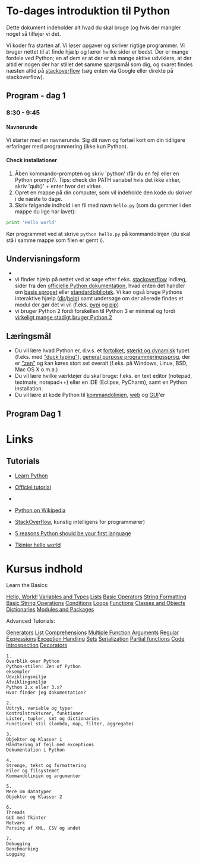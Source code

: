 # To-dages introduktion til Python

Dette dokument indeholder alt hvad du skal bruge (og hvis der mangler noget så tilføjer vi det. 

Vi koder fra starten af. Vi løser opgaver og skriver rigtige programmer. Vi bruger nettet til at finde hjælp og lærer hvilke sider er bedst. Der er mange fordele ved Python; en af dem er at der er så mange aktive udviklere, at der altid er nogen der har stillet det samme spørgsmål som dig, og svaret findes næsten altid på [stackoverflow](http://stackoverflow.com/) (søg enten via Google eller direkte på stackoverflow).

## Program - dag 1

### 8:30 - 9:45

#### Navnerunde

Vi starter med en navnerunde. Sig dit navn og fortæl kort om din tidligere erfaringer med programmering (ikke kun Python).

#### Check installationer

1. Åben kommando-prompten og skriv 'python' (får du en fejl eller en Python prompt?). Tips: check din PATH variabel hvis det ikke virker, skriv 'quit()' + enter hvor det virker.
2. Opret en mappe på din computer, som vil indeholde den kode du skriver i de næste to dage.
3. Skriv følgende indhold i en fil med navn `hello.py` (som du gemmer i den mappe du lige har lavet):

```python
print 'Hello world'
```

Kør programmet ved at skrive `python hello.py` på kommandolinjen (du skal stå i samme mappe som filen er gemt i).


## Undervisningsform

* 
* vi finder hjælp på nettet ved at søge efter f.eks. [stackoverflow](http://stackoverflow.com/) indlæg, sider fra den [officielle Python dokumentation](https://docs.python.org/2/), hvad enten det handler om [basis sproget](https://docs.python.org/2/reference/index.html) eller [standardbibliotek](https://docs.python.org/2/library/index.html). Vi kan også bruge Pythons interaktive hjælp ([dir](https://docs.python.org/2/library/functions.html#dir)/[help](https://docs.python.org/2/library/functions.html#help)) samt undersøge om der allerede findes et modul der gør det vi vil (f.eks. [pypi](https://pypi.python.org/pypi) og [pip](http://www.pip-installer.org/en/latest/)) 
* vi bruger Python 2 fordi forskellen til Python 3 er minimal og fordi [virkeligt mange stadigt bruger Python 2](http://programmers.stackexchange.com/questions/63859/why-do-people-hesitate-to-use-python-3)

## Læringsmål

* Du vil lære hvad Python er, d.v.s. et [fortolket](http://en.wikipedia.org/wiki/Interpreted_language), [stærkt og dynamisk](http://stackoverflow.com/questions/2351190/static-dynamic-vs-strong-weak) typet (f.eks. med ["duck typing"](http://en.wikipedia.org/wiki/Duck_typing#In_Python)), [general purpose programmeringssprog](http://en.wikipedia.org/wiki/General-purpose_programming_language), der er ["zen"](http://legacy.python.org/dev/peps/pep-0020/) og kan køres stort set overalt (f.eks. på Windows, Linux, BSD, Mac OS X o.m.a.)
* Du vil lære hvilke værktøjer du skal bruge: f.eks. en text editor (notepad, textmate, notepad++) eller en IDE (Eclipse, PyCharm), samt en Python installation.
* Du vil lære at kode Python til [kommandolinjen](http://stackoverflow.com/questions/1077347/hello-world-in-python), [web](http://flask.pocoo.org/docs/quickstart/) og [GUI](http://effbot.org/tkinterbook/tkinter-hello-tkinter.htm)'er

## Program Dag 1

# Links

## Tutorials

* [Learn Python](http://www.learnpython.org/)
* [Officiel tutorial](https://docs.python.org/2/tutorial/)
* 

* [Python on Wikipedia](http://en.wikipedia.org/wiki/Python_(programming_language))
* [StackOverflow](http://www.stackoverflow.com), kunstig intelligens for programmører)
* [5 reasons Python should be your first language](http://blog.trinket.io/why-python/)
* [Tkinter hello world](http://effbot.org/tkinterbook/tkinter-hello-tkinter.htm)

# Kursus indhold

Learn the Basics:

[Hello, World!](http://www.learnpython.org/en/Hello%2C_World%21)
[Variables and Types](http://www.learnpython.org/en/Variables_and_Types)
[Lists](http://www.learnpython.org/en/Lists)
[Basic Operators](http://www.learnpython.org/en/Basic_Operators)
[String Formatting](http://www.learnpython.org/en/String_Formatting)
[Basic String Operations](http://www.learnpython.org/en/Basic_String_Operations)
[Conditions](http://www.learnpython.org/en/Conditions)
[Loops](http://www.learnpython.org/en/Loops)
[Functions](http://www.learnpython.org/en/Functions)
[Classes and Objects](http://www.learnpython.org/en/Classes_and_Objects)
[Dictionaries](http://www.learnpython.org/en/Dictionaries)
[Modules and Packages](http://www.learnpython.org/en/Modules_and_Packages)

Advanced Tutorials:

[Generators](http://www.learnpython.org/en/Generators)
[List Comprehensions](http://www.learnpython.org/en/List_Comprehensions)
[Multiple Function Arguments](http://www.learnpython.org/en/Multiple_Function_Arguments)
[Regular Expressions](http://www.learnpython.org/en/Regular_Expressions)
[Exception Handling](http://www.learnpython.org/en/Exception_Handling)
[Sets](http://www.learnpython.org/en/Sets)
[Serialization](http://www.learnpython.org/en/Serialization)
[Partial functions](http://www.learnpython.org/en/Partial_functions)
[Code Introspection](http://www.learnpython.org/en/Code_Introspection)
[Decorators](http://www.learnpython.org/en/Decorators)



```
1.
Overblik over Python
Python-stilen: Zen of Python
eksempler
Udviklingsmiljø
Afviklingsmiljø
Python 2.x eller 3.x?
Hvor finder jeg dokumentation?
 
2.
Udtryk, variable og typer
Kontrolstrukturer, funktioner
Lister, tupler, sæt og dictionaries
Functionel stil (lambda, map, filter, aggregate)
 
3.
Objekter og Klasser 1
Håndtering af fejl med exceptions
Dokumentation i Python
 
4.
Strenge, tekst og formattering
Filer og filsystemet
Kommandolinien og argumenter
 
5.
Mere om datatyper
Objekter og Klasser 2
 
6.
Threads
GUI med Tkinter
Netværk
Parsing af XML, CSV og andet
 
7.
Debugging
Benchmarking
Logging
```